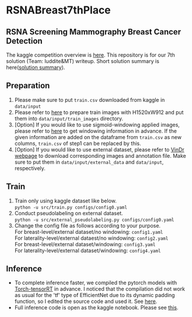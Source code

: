 # RSNABreast7thPlace
## RSNA Screening Mammography Breast Cancer Detection
The kaggle competition overview is [here](https://www.kaggle.com/competitions/rsna-breast-cancer-detection/overview). This repository is for our 7th solution (Team: luddite&MT) writeup. Short solution summary is here([solution summary](https://www.kaggle.com/competitions/rsna-breast-cancer-detection/discussion/391125)).

## Preparation
1. Please make sure to put `train.csv` downloaded from kaggle in `data/input`
2. Please refer to [here](https://www.kaggle.com/code/masato114/rsna-generate-train-images/notebook) to prepare train images with H1520xW912 and put them into `data/input/train_images` directory.
3. [Option] If you would like to use sigmoid-windowing applied images, please refer to [here](https://www.kaggle.com/code/masato114/rsna-get-windowing-stat/notebook) to get windowing information in advance. If the given information are added on the dataframe from `train.csv` as new columns, `train.csv` of step1 can be replaced by this.
4. [Option] If you would like to use external dataset, please refer to [VinDr webpage](https://vindr.ai/datasets/mammo) to download corresponding images and annotation file. Make sure to put them in `data/input/external_data` and `data/input`, respectively.

## Train
1. Train only using kaggle dataset like below.  
   `python -u src/train.py configs/config0.yaml`
2. Conduct pseudolabeling on external dataset.  
   `python -u src/external_pseudolabeling.py configs/config0.yaml`
3. Change the config file as follows according to your purpose.  
   For breast-level/external dataset/no windowing: `config1.yaml`  
   For laterality-level/external dataest/no windowing: `config2.yaml`  
   For breast-level/external dataset/windowing: `config3.yaml`  
   For laterality-level/external dataset/windowing: `config4.yaml`

## Inference
- To complete inference faster, we compiled the pytorch models with [Torch-tensorRT](https://pytorch.org/TensorRT/) in advance. I noticed that the compilation did not work as usual for the 'tf' type of EfficientNet due to its dynamic padding function, so I edited the source code and used it. See [here](https://www.kaggle.com/code/masato114/rsna-tf-efficientnetv2s-tensorrt/notebook).
- Full inference code is open as the kaggle notebook. Please see [this](https://www.kaggle.com/code/masato114/2stage-ensemble/notebook).
